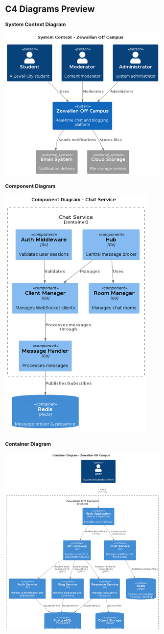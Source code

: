 # C4 Diagrams Preview

### System Context Diagram
![C4 Diagram 1](./puml_Preview/C4_1.png)

### Component Diagram
![C4 Diagram 2](./puml_Preview/C4_2.png)

### Container Diagram
![C4 Diagram 3](./puml_Preview/C4_3.png)

